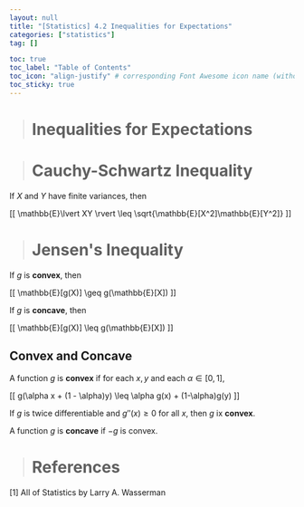 ```yaml
---
layout: null
title: "[Statistics] 4.2 Inequalities for Expectations"
categories: ["statistics"]
tag: []

toc: true
toc_label: "Table of Contents"
toc_icon: "align-justify" # corresponding Font Awesome icon name (without fa prefix)
toc_sticky: true
---
```


> # Inequalities for Expectations

> # Cauchy-Schwartz Inequality

If $X$ and $Y$ have finite variances, then

\[[ \mathbb{E}\lvert XY \rvert \leq \sqrt{\mathbb{E}[X^2]\mathbb{E}[Y^2]} \]]

> # Jensen's Inequality

If $g$ is **convex**, then

\[[ \mathbb{E}[g(X)] \geq g(\mathbb{E}[X]) \]]

If $g$ is **concave**, then

\[[ \mathbb{E}[g(X)] \leq g(\mathbb{E}[X]) \]]

## Convex and Concave

A function $g$ is **convex** if for each $x,y$ and each $\alpha \in [0,1]$,

\[[ g(\alpha x + (1 - \alpha)y) \leq \alpha g(x) + (1-\alpha)g(y) \]]

If $g$ is twice differentiable and $g''(x) \geq 0$ for all $x$, then $g$ ix **convex**.

A function $g$ is **concave** if $-g$ is convex.

> # References

[1] All of Statistics by Larry A. Wasserman

